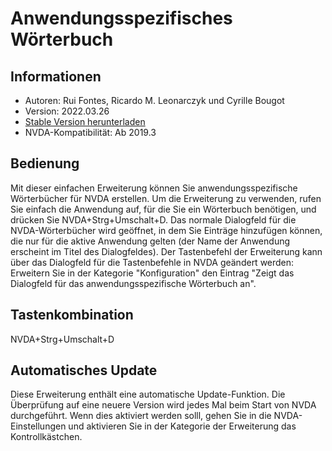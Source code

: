 # Anwendungsspezifisches Wörterbuch

## Informationen
* Autoren: Rui Fontes, Ricardo M. Leonarczyk und Cyrille Bougot
* Version: 2022.03.26
* [Stable Version herunterladen][1]
* NVDA-Kompatibilität: Ab 2019.3


## Bedienung
Mit dieser einfachen Erweiterung können Sie anwendungsspezifische Wörterbücher für NVDA erstellen.
Um die Erweiterung zu verwenden, rufen Sie einfach die Anwendung auf, für die Sie ein Wörterbuch benötigen, und drücken Sie NVDA+Strg+Umschalt+D.
Das normale Dialogfeld für die NVDA-Wörterbücher wird geöffnet, in dem Sie Einträge hinzufügen können, die nur für die aktive Anwendung gelten (der Name der Anwendung erscheint im Titel des Dialogfeldes).
Der Tastenbefehl der Erweiterung kann über das Dialogfeld für die Tastenbefehle in NVDA geändert werden: Erweitern Sie in der Kategorie "Konfiguration" den Eintrag "Zeigt das Dialogfeld für das anwendungsspezifische Wörterbuch an".


## Tastenkombination
NVDA+Strg+Umschalt+D


## Automatisches Update
Diese Erweiterung enthält eine automatische Update-Funktion.
Die Überprüfung auf eine neuere Version wird jedes Mal beim Start von NVDA durchgeführt.
Wenn dies aktiviert werden solll, gehen Sie in die NVDA-Einstellungen und aktivieren Sie in der Kategorie der Erweiterung das Kontrollkästchen.


[1]: https://github.com/ruifontes/applicationDictionary-/releases/download/2022.03.26/applicationDictionary-2022.03.26.nvda-addon

